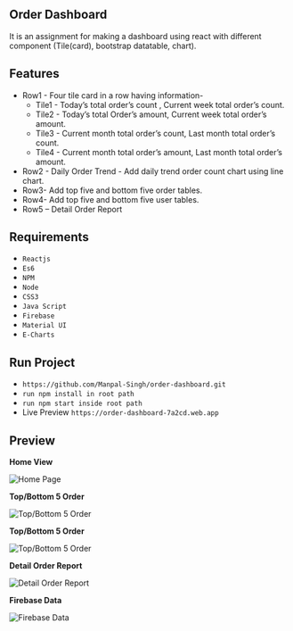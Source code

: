 Order Dashboard
------------------------------
It is an assignment for making a dashboard using react with different component (Tile(card), bootstrap datatable, chart).

Features
------------------------------
* Row1 -  Four tile card in a row having information- 
  * Tile1 -  Today’s total  order’s count , Current week total order’s count.
  * Tile2 - Today’s total  Order’s amount, Current week total order’s amount.
  * Tile3 - Current month total order’s count, Last month total order’s count.
  * Tile4 - Current month total order’s amount, Last month total order’s amount.
* Row2 - Daily Order Trend - Add daily trend order count chart using line chart.
* Row3-  Add top five and bottom five order tables.
* Row4- Add top five and bottom five user tables.
* Row5 – Detail Order Report

Requirements
------------------------------

* ``Reactjs``
* ``Es6``
* ``NPM``
* ``Node``
* ``CSS3``
* ``Java Script``
* ``Firebase``
* ``Material UI``
* ``E-Charts``

Run Project
------------------------------
* ``https://github.com/Manpal-Singh/order-dashboard.git``
* ``run npm install in root path``
* ``run npm start inside root path``
* Live Preview `https://order-dashboard-7a2cd.web.app`

Preview
------------------------------

**Home View**

![Home Page](https://imgur.com/LuT8xQj.jpg)

**Top/Bottom 5 Order**

![Top/Bottom 5 Order](https://imgur.com/pifGlbW.jpg)

**Top/Bottom 5 Order**

![Top/Bottom 5 Order](https://imgur.com/tEev3ZU.jpg)

**Detail Order Report**

![Detail Order Report](https://imgur.com/dUvkO5S.jpg)

**Firebase Data**

![Firebase Data](https://imgur.com/FTtK5Lz.jpg)
